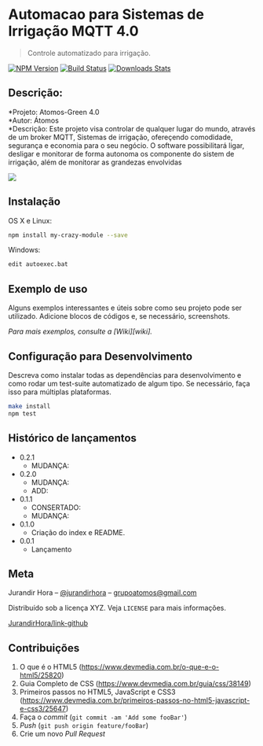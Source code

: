 # Automacao para Sistemas de Irrigação MQTT 4.0
> Controle automatizado para irrigação.

[![NPM Version][npm-image]][npm-url]
[![Build Status][travis-image]][travis-url]
[![Downloads Stats][npm-downloads]][npm-url]

## Descrição: 
*Projeto: Atomos-Green 4.0   
*Autor: Átomos  
*Descrição: Este projeto visa controlar de qualquer lugar do mundo, através de um broker MQTT, 
Sistemas de irrigação, ofereçendo comodidade, segurança e economia para o seu negócio. 
O software possibilitará ligar, desligar e monitorar de forma autonoma os componente do sistem de 
irrigação, além de monitorar as grandezas envolvidas 

![](../header.png)

## Instalação

OS X e Linux:

```sh
npm install my-crazy-module --save
```

Windows:

```sh
edit autoexec.bat
```

## Exemplo de uso

Alguns exemplos interessantes e úteis sobre como seu projeto pode ser utilizado. Adicione blocos de códigos e, se necessário, screenshots.

_Para mais exemplos, consulte a [Wiki][wiki]._ 

## Configuração para Desenvolvimento

Descreva como instalar todas as dependências para desenvolvimento e como rodar um test-suite automatizado de algum tipo. Se necessário, faça isso para múltiplas plataformas.

```sh
make install
npm test
```

## Histórico de lançamentos

* 0.2.1
    * MUDANÇA: 
* 0.2.0
    * MUDANÇA: 
    * ADD: 
* 0.1.1
    * CONSERTADO: 
    * MUDANÇA: 
* 0.1.0
    * Criação do index e README.
* 0.0.1
    * Lançamento

## Meta

Jurandir Hora – [@jurandirhora](https://twitter.com/...) – grupoatomos@gmail.com

Distribuído sob a licença XYZ. Veja `LICENSE` para mais informações.

[JurandirHora/link-github](https://github.com/grupo-atomos)

## Contribuições

1. O que é o HTML5 (<https://www.devmedia.com.br/o-que-e-o-html5/25820>)
2. Guia Completo de CSS (<https://www.devmedia.com.br/guia/css/38149>)
3. Primeiros passos no HTML5, JavaScript e CSS3 (<https://www.devmedia.com.br/primeiros-passos-no-html5-javascript-e-css3/25647>)
4. Faça o _commit_ (`git commit -am 'Add some fooBar'`)
5. _Push_ (`git push origin feature/fooBar`)
6. Crie um novo _Pull Request_

[npm-image]: https://img.shields.io/npm/v/datadog-metrics.svg?style=flat-square
[npm-url]: https://npmjs.org/package/datadog-metrics
[npm-downloads]: https://img.shields.io/npm/dm/datadog-metrics.svg?style=flat-square
[travis-image]: https://img.shields.io/travis/dbader/node-datadog-metrics/master.svg?style=flat-square
[travis-url]: https://travis-ci.org/dbader/node-datadog-metrics
[Site]: https://github.com/Grupo-Atomos/Automacao-para-Disjuntor-de-MT
